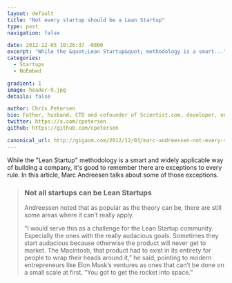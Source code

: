 ```yaml
---
layout: default
title: "Not every startup should be a Lean Startup"
type: post
navigation: false

date: 2012-12-05 10:26:37 -0800
excerpt: "While the &quot;Lean Startup&quot; methodology is a smart..."
categories:
  - Startups
  - NoEmbed

gradient: 1
image: header-9.jpg
details: false

author: Chris Petersen
bio: Father, husband, CTO and cofounder of Scientist.com, developer, entrepreneur and technologist.
twitter: https://x.com/cpetersen
github: https://github.com/cpetersen

canonical_url: http://gigaom.com/2012/12/03/marc-andreessen-not-every-startup-should-be-a-lean-startup-or-embrace-the-pivot/?utm_source=social&utm_medium=twitter&utm_campaign=gigaom
---
```



While the "Lean Startup" methodology is a smart and widely applicable way of building a company, it's good to remember there are exceptions to every rule. In this article, Marc Andreesen talks about some of those exceptions.

 >
 >
 > ### Not all startups can be Lean Startups
 >
 > Andreessen noted that as popular as the theory can be, there are still some areas where it can’t really apply.
 >
 > “I would serve this as a challenge for the Lean Startup community. Especially the ones with the really audacious goals. Sometimes they start audacious because otherwise the product will never get to market. The Macintosh, that product had to exist in its entirety for people to wrap their heads around it,” he said, pointing to modern entrepreneurs like Elon Musk’s ventures as ones that can’t be done on a small scale at first. “You got to get the rocket into space.”
 >
 >
